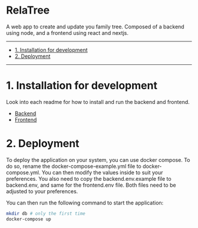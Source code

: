 # RelaTree <!-- omit from toc -->

A web app to create and update you family tree. Composed of a backend using node, and a frontend using react and nextjs.

---

- [1. Installation for development](#1-installation-for-development)
- [2. Deployment](#2-deployment)

---

# 1. Installation for development

Look into each readme for how to install and run the backend and frontend.

-   [Backend](./backend/README.md)
-   [Frontend](./frontend/README.md)

# 2. Deployment

To deploy the application on your system, you can use docker compose. To do so, rename the docker-compose-example.yml file to docker-compose.yml. You can then modify the values inside to suit your preferences. You also need to copy the backend.env.example file to backend.env, and same for the frontend.env file. Both files need to be adjusted to your preferences.

You can then run the following command to start the application:

```bash
mkdir db # only the first time
docker-compose up
```
